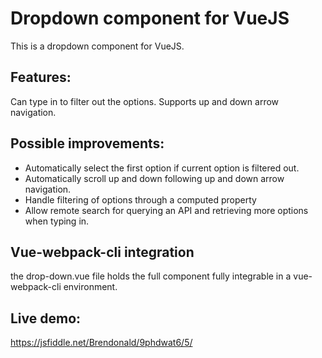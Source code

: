 # Dropdown component for VueJS

This is a dropdown component for VueJS. 

## Features:
Can type in to filter out the options.
Supports up and down arrow navigation.

## Possible improvements:
* Automatically select the first option if current option is filtered out.
* Automatically scroll up and down following up and down arrow navigation.
* Handle filtering of options through a computed property
* Allow remote search for querying an API and retrieving more options when typing in.

## Vue-webpack-cli integration
the drop-down.vue file holds the full component fully integrable in a vue-webpack-cli environment.

## Live demo: 
https://jsfiddle.net/Brendonald/9phdwat6/5/
